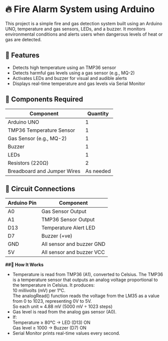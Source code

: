 # 🔥 Fire Alarm System using Arduino

This project is a simple fire and gas detection system built using an Arduino UNO, temperature and gas sensors, LEDs, and a buzzer. It monitors environmental conditions and alerts users when dangerous levels of heat or gas are detected.

## 🚀 Features

- Detects high temperature using an TMP36 sensor
- Detects harmful gas levels using a gas sensor (e.g., MQ-2)
- Activates LEDs and buzzer for visual and audible alerts
- Displays real-time temperature and gas levels via Serial Monitor

## 🧰 Components Required

| Component                  | Quantity |
|---------------------------|----------|
| Arduino UNO               | 1        |
| TMP36 Temperature Sensor   | 1        |
| Gas Sensor (e.g., MQ-2)   | 1        |
| Buzzer                    | 1        |
| LEDs                      | 1        |
| Resistors (220Ω)          | 2        |
| Breadboard and Jumper Wires | As needed |

## 🔌 Circuit Connections

| Arduino Pin | Component               |
|-------------|-------------------------|
| A0          | Gas Sensor Output       |
| A1          | TMP36 Sensor Output      |
| D13         | Temperature Alert LED   |
| D7          | Buzzer (+ve)            |
| GND         | All sensor and buzzer GND |
| 5V          | All sensor and buzzer VCC |

**##📜 How It Works**

- Temperature is read from TMP36 (A1), converted to Celsius. The TMP36 is a temperature sensor that outputs an analog voltage proportional to the temperature in Celsius. It produces:<br>
10 millivolts (mV) per 1°C.<br> The analogRead() function reads the voltage from the LM35 as a value from 0 to 1023, representing 0V to 5V.<br>
So each unit ≈ 4.88 mV (5000 mV ÷ 1023 steps)<br>
- Gas level is read from the analog gas sensor (A0).<br>
- If:<br>
Temperature ≥ 80°C → LED (D13) ON<br>
Gas level ≥ 1000 → Buzzer (D7) ON<br>
- Serial Monitor prints real-time values every second.<br>
